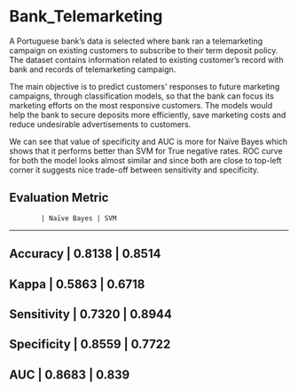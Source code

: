 # Bank_Telemarketing

A Portuguese bank’s data is selected where bank ran a telemarketing campaign on existing customers to subscribe to their term deposit policy. The dataset contains information related to existing customer’s record with bank and records of telemarketing campaign.

The main objective is to predict customers' responses to future marketing campaigns, through classification models, so that the bank can focus its marketing efforts on the most responsive customers. The models would help the bank to secure deposits more efficiently, save marketing costs and reduce undesirable advertisements to customers.

 We can see that value of specificity and AUC is more for Naïve Bayes which shows that it performs better than SVM for True negative rates. ROC curve for both the model looks almost similar and since both are close to top-left corner it suggests nice trade-off between sensitivity and specificity.

Evaluation Metric 
---------------------------------
            | Naïve Bayes | SVM 
---------------------------------
Accuracy    |  0.8138    | 0.8514 
---------------------------------
Kappa       |  0.5863    | 0.6718
---------------------------------
Sensitivity |  0.7320    | 0.8944
---------------------------------
Specificity |  0.8559    | 0.7722
---------------------------------
AUC         |  0.8683    | 0.839 
---------------------------------
